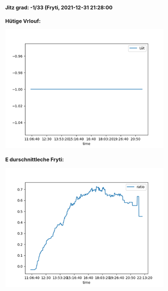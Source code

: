 ### Jitz grad: -1/33 (Fryti, 2021-12-31 21:28:00

### Hütige Vrlouf:
![Graph](Today.png)

### E durschnittleche Fryti:
![Graph](Fryti.png)